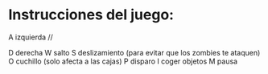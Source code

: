 # Instrucciones del juego:
A izquierda //

D derecha
W salto
S deslizamiento (para evitar que los zombies te ataquen)
O cuchillo (solo afecta a las cajas)
P disparo
I coger objetos
M pausa
